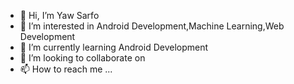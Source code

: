 - 👋 Hi, I’m Yaw Sarfo
- 👀 I’m interested in Android Development,Machine Learning,Web Development
- 🌱 I’m currently learning  Android Development
- 💞️ I’m looking to collaborate on 
- 📫 How to reach me ...

<!---
oys2021/oys2021 is a ✨ special ✨ repository because its `README.md` (this file) appears on your GitHub profile.
You can click the Preview link to take a look at your changes.
--->
